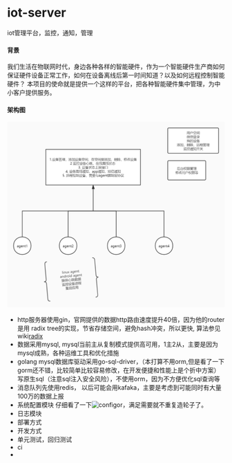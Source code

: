 # iot-server
iot管理平台，监控，通知，管理

#### 背景
我们生活在物联网时代，身边各种各样的智能硬件，作为一个智能硬件生产商如何保证硬件设备正常工作，如何在设备离线后第一时间知道？以及如何远程控制智能硬件？
本项目的使命就是提供一个这样的平台，把各种智能硬件集中管理，为中小客户提供服务。

#### 架构图
![架构图](https://github.com/bihicheng/iot-server/blob/master/%E6%9E%B6%E6%9E%84%E5%9B%BE.jpg)

* http服务器使用gin，官网提供的数据http路由速度提升40倍，因为他的router是用 radix tree的实现，节省存储空间，避免hash冲突，所以更快, 算法参见wiki[radix](https://en.wikipedia.org/wiki/Radix_tree)
* 数据采用mysql, mysql当前主从复制模式提供高可用，1主2从，主要是因为mysql成熟，各种运维工具和优化措施
* golang mysql数据库驱动采用go-sql-driver，（本打算不用orm,但是看了一下gorm还不错，比较简单比较容易修改，在开发便捷和性能上是个折中方案）写原生sql（注意sql注入安全风险），不使用orm，因为不方便优化sql查询等
* 消息队列先使用redis， 以后可能会用kafaka，主要是考虑到可能同时有大量100万的数据上报
* 系统配置模块 仔细看了一下![configor](https://github.com/jinzhu/configor)，满足需要就不重复造轮子了。
* 日志模块
* 部署方式
* 开发方式
* 单元测试，回归测试
* ci
* 
